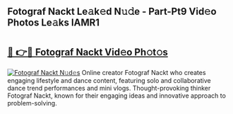 ## Fotograf Nackt Le𝚊k𝚎d N𝚞𝚍e - Part-Pt9 Vid𝚎o Photos Le𝚊ks lAMR1

# <h2><a href="http://fb48ab.evod.top/?m=Fotograf+Nackt">🔗 👉🔴 Fotograf Nackt Vid𝚎o Ph𝚘t𝚘s</a></h2>

[![Fotograf Nackt N𝚞d𝚎s](https://i.imgur.com/8V9OHl7.gif)](http://fb48ab.evod.top/?m=Fotograf+Nackt)
Online creator Fotograf Nackt who creates engaging lifestyle and dance content, featuring solo and collaborative dance trend performances and mini vlogs. Thought-provoking thinker Fotograf Nackt, known for their engaging ideas and innovative approach to problem-solving. 
